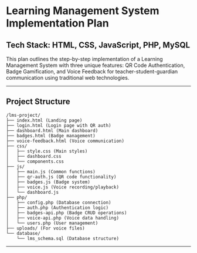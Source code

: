 # Learning Management System Implementation Plan
## Tech Stack: HTML, CSS, JavaScript, PHP, MySQL

This plan outlines the step-by-step implementation of a Learning Management System with three unique features: QR Code Authentication, Badge Gamification, and Voice Feedback for teacher-student-guardian communication using traditional web technologies.

---

## Project Structure
```
/lms-project/
├── index.html (Landing page)
├── login.html (Login page with QR auth)
├── dashboard.html (Main dashboard)
├── badges.html (Badge management)
├── voice-feedback.html (Voice communication)
├── css/
│   ├── style.css (Main styles)
│   ├── dashboard.css
│   └── components.css
├── js/
│   ├── main.js (Common functions)
│   ├── qr-auth.js (QR code functionality)
│   ├── badges.js (Badge system)
│   ├── voice.js (Voice recording/playback)
│   └── dashboard.js
├── php/
│   ├── config.php (Database connection)
│   ├── auth.php (Authentication logic)
│   ├── badges-api.php (Badge CRUD operations)
│   ├── voice-api.php (Voice data handling)
│   └── users.php (User management)
├── uploads/ (For voice files)
└── database/
    └── lms_schema.sql (Database structure)
```

---

##
